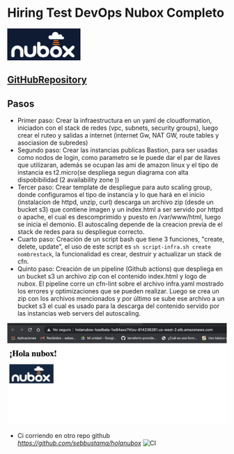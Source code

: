 # Hiring Test DevOps Nubox Completo
![Nubox!!!!](/img_nubox/nubox_img.png?raw=true "nubox")

## [GitHubRepository](https://github.com/CristianRodriguezANubox/devops-hiring-test)

## Pasos

- Primer paso:
        Crear la infraestructura en un yaml de cloudformation, iniciadon con el stack de redes (vpc, subnets, security groups),
        luego crear el ruteo y salidas a internet (internet Gw, NAT GW, route tables y asociasion de subredes)
- Segundo paso:
        Crear las instancias publicas Bastion, para ser usadas como nodos de login, como parametro se le puede dar el par de llaves
        que utilizaran, además se ocupan las ami de amazon linux y el tipo de instancia es t2.micro(se despliega segun diagrama con alta dispobibilidad (2 availability zone ))
- Tercer paso:
        Crear template de despliegue para auto scaling group, donde configuramos el tipo de instancia y lo que hará en el inicio (instalacion de httpd, unzip, curl)
        descarga un archivo zip (desde un bucket s3) que contiene imagen y un index.html a ser servido por httpd o apache, el cual es descomprimido y puesto en /var/www/html, luego
        se inicia el demonio. El autoscaling depende de la creacion previa de el stack de redes para su despliegue correcto.
- Cuarto paso:
        Creación de un script bash que tiene 3 funciones, "create, delete, update", el uso de este script es `sh script-infra.sh create nombrestack`, la funcionalidad
        es crear, destruir y actualizar un stack de cfn.
- Quinto paso:
        Creación de un pipeline (Github actions) que despliega en un bucket s3 un archivo zip con el contenido index.html y logo de nubox.
        El pipeline corre un cfn-lint sobre el archivo infra.yaml mostrado los errores y optimizaciones que se pueden realizar. Luego se crea un zip con los archivos mencionados
        y por último se sube ese archivo a un bucket s3 el cual es usado para la descarga del contenido servido por las instancias web servers del autoscaling. 

![Challenge Nubox!!!!](holanubox.png?raw=true "nubox")
 - Ci corriendo en otro repo github  *https://github.com/sebbustama/holanubox*
![CI](https://github.com/sebbustama/holanubox/workflows/CI/badge.svg?branch=main&event=push)
